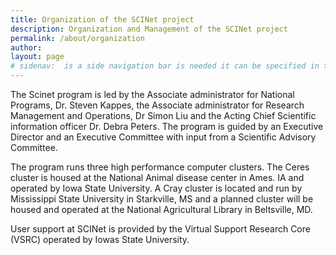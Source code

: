 ```yaml
---
title: Organization of the SCINet project
description: Organization and Management of the SCINet project
permalink: /about/organization
author:
layout: page
# sidenav:  is a side navigation bar is needed it can be specified in the _data/navigation.yml file
---
```


The Scinet program is led by the Associate administrator for National Programs, Dr. Steven Kappes,
the Associate administrator for Research Management and Operations, Dr Simon Liu
 and the Acting Chief Scientific information officer Dr. Debra Peters. The
program is guided by an Executive Director and an Executive Committee with
input from a Scientific Advisory Committee.

The program runs three high performance computer clusters.  The Ceres cluster
is housed at the National Animal disease center in Ames. IA and operated by
Iowa State University. A Cray cluster is located and run by Mississippi State
University in Starkville, MS and a planned cluster will be housed and operated
at the National Agricultural Library in Beltsville, MD.

User support at SCINet is provided by the  Virtual Support Research Core (VSRC)
operated by Iowas State University.


<!---------------------------------------------------------------------------------------
WAITING FOR A FEW DEVELOPMENTS IN THE SCINET PROGRAM TO OCCUR, THEN NEED TO EDIT THE TEXT BELOW AND REPLACE THE INFORMATION ON THIS PAGE ENTIRELY
# Executive Committee
The ARS Scientific Computing Initiative is led by an Executive Committee comprised of ARS leadership including Dr. Steven Kappes – Associate Administrator for National Programs, Dr. Simon Liu – Associate Administrator for Research Management and Operations, Dr. Debra Peters – Acting Chief Scientific Information Officer, and Stan Kosecki – Acting SCINet Program Manager. The Executive Committee is guided by security professionals, system administrators, a team of computational ARS scientists called the Scientific Advisory Committee, an HPC Policy Standing Committee, and an HPC Software Standing Committee.
#Scientific Advisory Committee (SAC)
The ARS Scientific Computing Initiative is in the dominion of ARS researchers, thus the program is in a constant state of gathering and meeting their research needs. The SAC is an effort to assure that happens.  SAC members represent a broad breadth of scientific research at ARS and membership includes two researchers from each of the five ARS geographic areas, a statistician member, and an “at-large” member. The SAC divides its work over various subcommittees: communications, education, planning, software and membership. In recent years, the SAC has created a quarterly SCINet newsletter, designed a user needs survey, created the scinet.usda.gov website, and held multiple computational workshops and trainings. SAC progress and issues are elevated to the Executive Committee for review and approval. For more information, including how to participate (non-members welcome), please contact Adam Rivers (chair).
**Membership**
Adam Rivers (Chair), Southeast Representative
Jeremy Edwards, Southeast Representative
Steve Schroeder, Northeast Representative
Jude Maul, Northeast Representative
Julian Trachsel, Midwest Representative
Margaret Woodhouse, Midwest Representative
Erin Scully, Plains Representative
Jason Fiedler, Plains Representative
Pat Clark, Pacific West Representative
Alison Thompson, Pacific West Representative
Kathy Yeater, Statistician Representative
Rowan Gaffney, At-Large Representative
#HPC Policy Standing Committee
Formed in 2020, this committee makes recommendations to the Executive Committee on policies and procedures that are relevant to HPC operations. The committee is comprised of members from various technical backgrounds and includes representation from different ARS geographic areas. Membership also includes representatives from Iowa State University and Mississippi State University (where two of the ARS HPC systems are housed) in order to get proper representation and perspective of the issues that need to be addressed. Policy Committee progress and issues are elevated to the Executive Committee for review and approval. For more information, including how to participate, please contact Jonathan Shao (chair).
**Membership**
Jonathan Shao (Chair), Northeast Representative
Steven Schroeder, Northeast Representative
Dereck Bickhart, Midwest Representative
Corey Moffet, Plains Representative
Erin Scully, Plains Representative
Joshua Udall, Plains Representative
Loren Honaas, Pacificwest Representative
Stan Kosecki, NAL Representative
Curtis Brooks, GWCC Representative
Jim Coyle, ISU Representative
Vincent Sanders, MSU-HPCC Representative
Angela Pompey, Information Security
Chris Lowe, Information Security
Deb Peters, CSIO
#HPC Software Standing Committee
This committee is currently forming and is in search of members. The committee will look into the feasibility of new HPC software requests and elevate any issues with recommendations to the Executive Committee. For more information, including how to participate, please contact Deb Peters.
**Membership**
Steven Schroeder
***********who else?*************
#Scientific Points of Contact (SPOCs)
Each ARS location also has at least one designated point of contact for the ARS Scientific Computing Initiative. These representatives are occasionally contacted by the various committees when information from many locations is required for decision making. For more information, including how to participate, please contact Stan Kosecki.
-->
